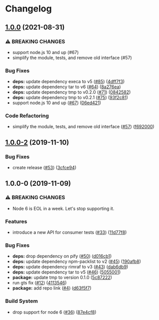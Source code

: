 # Changelog

## [1.0.0](https://www.github.com/google/pack-n-play/compare/v1.0.0-2...v1.0.0) (2021-08-31)


### ⚠ BREAKING CHANGES

* support node.js 10 and up (#67)
* simplify the module, tests, and remove old interface (#57)

### Bug Fixes

* **deps:** update dependency execa to v5 ([#85](https://www.github.com/google/pack-n-play/issues/85)) ([4dff7f3](https://www.github.com/google/pack-n-play/commit/4dff7f38a0d2441dd92faf8946624424a58d4239))
* **deps:** update dependency tar to v6 ([#64](https://www.github.com/google/pack-n-play/issues/64)) ([8a276ea](https://www.github.com/google/pack-n-play/commit/8a276ea400cb034178130eea9630962b742970db))
* **deps:** update dependency tmp to v0.2.0 ([#71](https://www.github.com/google/pack-n-play/issues/71)) ([0842582](https://www.github.com/google/pack-n-play/commit/084258255aefc277819d111de8feba5d45fd3d48))
* **deps:** update dependency tmp to v0.2.1 ([#75](https://www.github.com/google/pack-n-play/issues/75)) ([93f2c81](https://www.github.com/google/pack-n-play/commit/93f2c81802cb606bb390ee8ace1f21bf1abde284))
* support node.js 10 and up ([#67](https://www.github.com/google/pack-n-play/issues/67)) ([06ed421](https://www.github.com/google/pack-n-play/commit/06ed42161018af3d520c5f1957a2bddf0da6f92f))


### Code Refactoring

* simplify the module, tests, and remove old interface ([#57](https://www.github.com/google/pack-n-play/issues/57)) ([f692000](https://www.github.com/google/pack-n-play/commit/f692000e2763caa39d9f884da42bcf876b18fd81))

## [1.0.0-2](https://www.github.com/google/pack-n-play/compare/v1.0.0-0...v1.0.0-2) (2019-11-10)


### Bug Fixes

* create release ([#53](https://www.github.com/google/pack-n-play/issues/53)) ([3cfce94](https://www.github.com/google/pack-n-play/commit/3cfce9430e551e152a32ab25ccff313356b31a49))

## 1.0.0-0 (2019-11-09)


### ⚠ BREAKING CHANGES

* Node 6 is EOL in a week. Let's stop supporting it.

### Features

* introduce a new API for consumer tests ([#33](https://www.github.com/google/pack-n-play/issues/33)) ([11d77f8](https://www.github.com/google/pack-n-play/commit/11d77f850fb5c3e54258b99078abca26b81a8a9f))


### Bug Fixes

* **deps:** drop dependency on pify ([#50](https://www.github.com/google/pack-n-play/issues/50)) ([d016cb1](https://www.github.com/google/pack-n-play/commit/d016cb18aa33c12b70face1cd5e9d5b17664d1f8))
* **deps:** update dependency npm-packlist to v2 ([#45](https://www.github.com/google/pack-n-play/issues/45)) ([190afb8](https://www.github.com/google/pack-n-play/commit/190afb81f3b7b893b62fa7302a5ada462f7591eb))
* **deps:** update dependency rimraf to v3 ([#43](https://www.github.com/google/pack-n-play/issues/43)) ([dab6db9](https://www.github.com/google/pack-n-play/commit/dab6db9244c5a83a1ccb160367e9649e3fb7130e))
* **deps:** update dependency tar to v5 ([#46](https://www.github.com/google/pack-n-play/issues/46)) ([5055001](https://www.github.com/google/pack-n-play/commit/5055001640880753e97db938f44dc84bce86dc8e))
* **package:** update tmp to version 0.1.0 ([5c87222](https://www.github.com/google/pack-n-play/commit/5c8722269662b946716ea7eadc51cb11d47413e8))
* run gts fix ([#12](https://www.github.com/google/pack-n-play/issues/12)) ([4113546](https://www.github.com/google/pack-n-play/commit/4113546ff0adb4c9b6d3d827fbbcf0a3ac0b2729))
* **package:** add repo link ([#4](https://www.github.com/google/pack-n-play/issues/4)) ([d63f5f7](https://www.github.com/google/pack-n-play/commit/d63f5f75b644c91ff84259a1f242e95eeace9dac))


### Build System

* drop support for node 6 ([#36](https://www.github.com/google/pack-n-play/issues/36)) ([87e4cf8](https://www.github.com/google/pack-n-play/commit/87e4cf8092bd664c5742c46e510546ef6ae6f9e8))
